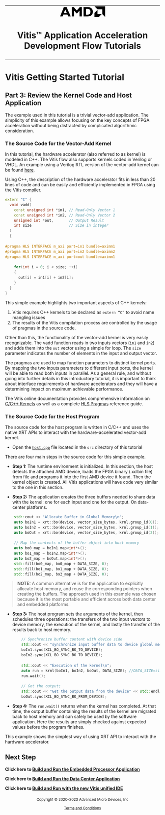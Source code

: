 ﻿<table class="sphinxhide" width="100%">
 <tr>
   <td align="center"><img src="https://raw.githubusercontent.com/Xilinx/Image-Collateral/main/xilinx-logo.png" width="30%"/><h1>Vitis™ Application Acceleration Development Flow Tutorials</h1>
   </td>
 </tr>
 <tr>
 <td>
 </td>
 </tr>
</table>

# Vitis Getting Started Tutorial

## Part 3: Review the Kernel Code and Host Application

 The example used in this tutorial is a trivial vector-add application. The simplicity of this example allows focusing on the key concepts of FPGA acceleration without being distracted by complicated algorithmic consideration.

### The Source Code for the Vector-Add Kernel

In this tutorial, the hardware accelerator (also referred to as kernel) is modeled in C++. The Vitis flow also supports kernels coded in Verilog or VHDL. An example using a Verilog RTL version of the vector-add kernel can be found [here](https://github.com/Xilinx/Vitis_Accel_Examples/tree/master/rtl_kernels/rtl_vadd).

Using C++, the description of the hardware accelerator fits in less than 20 lines of code and can be easily and efficiently implemented in FPGA using the Vitis compiler.

```cpp
extern "C" {
  void vadd(
    const unsigned int *in1, // Read-Only Vector 1
    const unsigned int *in2, // Read-Only Vector 2
    unsigned int *out,       // Output Result
    int size                 // Size in integer
  )
  {

#pragma HLS INTERFACE m_axi port=in1 bundle=aximm1
#pragma HLS INTERFACE m_axi port=in2 bundle=aximm2
#pragma HLS INTERFACE m_axi port=out bundle=aximm1

    for(int i = 0; i < size; ++i)
    {
      out[i] = in1[i] + in2[i];
    }
  }
}
```

This simple example highlights two important aspects of C++ kernels:

1. Vitis requires C++ kernels to be declared as `extern “C”` to avoid name mangling issues
2. The results of the Vitis compilation process are controlled by the usage of pragmas in the source code.

Other than this, the functionality of the vector-add kernel is very easily recognizable. The vadd function reads in two inputs vectors (`in1` and `in2`) and adds them into the `out` vector using a simple for loop. The `size` parameter indicates the number of elements in the input and output vector.

The pragmas are used to map function parameters to distinct kernel ports. By mapping the two inputs parameters to different input ports, the kernel will be able to read both inputs in parallel. As a general rule, and without going into further details in this introductory tutorial, it is important to think about interface requirements of hardware accelerators and they will have a determining impact on maximum achievable performance.

The Vitis online documentation provides comprehensive information on [C/C++ Kernels](https://docs.amd.com/access/sources/dita/topic?Doc_Version=2024.1%20English&url=ug1393-vitis-application-acceleration&resourceid=rjk1519742919747.html) as well as a complete [HLS Pragmas](https://docs.amd.com/access/sources/dita/topic?Doc_Version=2024.1%20English&url=ug1393-vitis-application-acceleration&resourceid=hls-pragmas-tfo1593136615570.html) reference guide.

### The Source Code for the Host Program

The source code for the host program is written in C/C++ and uses the native XRT APIs to interact with the hardware-accelerated vector-add kernel.

* Open the [`host.cpp`](./example/src/host.cpp) file located in the `src` directory of this tutorial

There are four main steps in the source code for this simple example.

* **Step 1:** The runtime environment is initialized. In this section, the host detects the attached AMD device, loads the FPGA binary (.xclbin file) from file and programs it into the first AMD device it found. Then the kernel object is created. All Vitis applications will have code very similar to the one in this section.

* **Step 2:** The application creates the three buffers needed to share data with the kernel: one for each input and one for the output. On data-center platforms.

```cpp
    std::cout << "Allocate Buffer in Global Memory\n";
    auto boIn1 = xrt::bo(device, vector_size_bytes, krnl.group_id(0)); //Match kernel arguments to RTL kernel
    auto boIn2 = xrt::bo(device, vector_size_bytes, krnl.group_id(1));
    auto boOut = xrt::bo(device, vector_size_bytes, krnl.group_id(2));

    // Map the contents of the buffer object into host memory
    auto bo0_map = boIn1.map<int*>();
    auto bo1_map = boIn2.map<int*>();
    auto bo2_map = boOut.map<int*>();
    std::fill(bo0_map, bo0_map + DATA_SIZE, 0);
    std::fill(bo1_map, bo1_map + DATA_SIZE, 0);
    std::fill(bo2_map, bo2_map + DATA_SIZE, 0);
```

>**NOTE:** A common alternative is for the application to explicitly allocate host memory, and reuse the corresponding pointers when creating the buffers. The approach used in this example was chosen because it is the most portable and efficient across both data center and embedded platforms.

* **Step 3:** The host program sets the arguments of the kernel, then schedules three operations: the transfers of the two input vectors to device memory, the execution of the kernel, and lastly the transfer of the results back to host memory. 

  ```cpp
      // Synchronize buffer content with device side
      std::cout << "synchronize input buffer data to device global memory\n";
      boIn1.sync(XCL_BO_SYNC_BO_TO_DEVICE);
      boIn2.sync(XCL_BO_SYNC_BO_TO_DEVICE);

      std::cout << "Execution of the kernel\n";
      auto run = krnl(boIn1, boIn2, boOut, DATA_SIZE); //DATA_SIZE=size
      run.wait();

      // Get the output;
      std::cout << "Get the output data from the device" << std::endl;
      boOut.sync(XCL_BO_SYNC_BO_FROM_DEVICE);
  ```

* **Step 4:** The `run.wait()` returns when the kernel has completed. At that time, the output buffer containing the results of the kernel are migrated back to host memory and can safely be used by the software application. Here the results are simply checked against expected values before the program finishes.

This example shows the simplest way of using XRT API to interact with the hardware accelerator.

## Next Step

  **Click here to [Build and Run the Embedded Processor Application](./Part4-embedded_platform.md)**

  **Click here to [Build and Run the Data Center Application](./Part4-data_center.md)**

  **Click here to [Build and Run with the new Vitis unified IDE](./Part4-unified-ide.md)**

<p class="sphinxhide" align="center"><sub>Copyright © 2020–2023 Advanced Micro Devices, Inc</sub></p>

<p class="sphinxhide" align="center"><sup><a href="https://www.amd.com/en/corporate/copyright">Terms and Conditions</a></sup></p>
